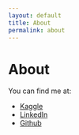 ```yaml
---
layout: default
title: About
permalink: about
---
```


# About

You can find me at:

- [Kaggle](https://www.kaggle.com/danielyang1009)
- [LinkedIn](https://www.linkedin.com/in/danielyang1009)
- [Github](https://github.com/danielyang1009)
